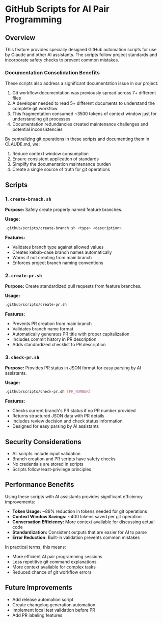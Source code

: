 # GitHub Scripts for AI Pair Programming

## Overview

This feature provides specially designed GitHub automation scripts for use by Claude and other AI assistants. 
The scripts follow project standards and incorporate safety checks to prevent common mistakes.

### Documentation Consolidation Benefits

These scripts also address a significant documentation issue in our project:
1. Git workflow documentation was previously spread across 7+ different files
2. A developer needed to read 5+ different documents to understand the complete git workflow
3. This fragmentation consumed ~3500 tokens of context window just for understanding git processes
4. Documentation redundancies created maintenance challenges and potential inconsistencies

By centralizing git operations in these scripts and documenting them in CLAUDE.md, we:
1. Reduce context window consumption
2. Ensure consistent application of standards
3. Simplify the documentation maintenance burden
4. Create a single source of truth for git operations

## Scripts

### 1. `create-branch.sh`

**Purpose:** Safely create properly named feature branches.

**Usage:**
```bash
.github/scripts/create-branch.sh <type> <description>
```

**Features:**
- Validates branch type against allowed values
- Creates kebab-case branch names automatically
- Warns if not creating from main branch
- Enforces project branch naming conventions

### 2. `create-pr.sh`

**Purpose:** Create standardized pull requests from feature branches.

**Usage:**
```bash
.github/scripts/create-pr.sh
```

**Features:**
- Prevents PR creation from main branch
- Validates branch name format
- Automatically generates PR title with proper capitalization
- Includes commit history in PR description
- Adds standardized checklist to PR description

### 3. `check-pr.sh`

**Purpose:** Provides PR status in JSON format for easy parsing by AI assistants.

**Usage:**
```bash
.github/scripts/check-pr.sh [PR_NUMBER]
```

**Features:**
- Checks current branch's PR status if no PR number provided
- Returns structured JSON data with PR details
- Includes review decision and check status information
- Designed for easy parsing by AI assistants

## Security Considerations

- All scripts include input validation
- Branch creation and PR scripts have safety checks
- No credentials are stored in scripts
- Scripts follow least-privilege principles

## Performance Benefits

Using these scripts with AI assistants provides significant efficiency improvements:

- **Token Usage:** ~89% reduction in tokens needed for git operations
- **Context Window Savings:** ~400 tokens saved per git operation
- **Conversation Efficiency:** More context available for discussing actual code
- **Standardization:** Consistent outputs that are easier for AI to parse
- **Error Reduction:** Built-in validation prevents common mistakes

In practical terms, this means:
- More efficient AI pair programming sessions
- Less repetitive git command explanations
- More context available for complex tasks
- Reduced chance of git workflow errors

## Future Improvements

- Add release automation script
- Create changelog generation automation
- Implement local test validation before PR
- Add PR labeling features